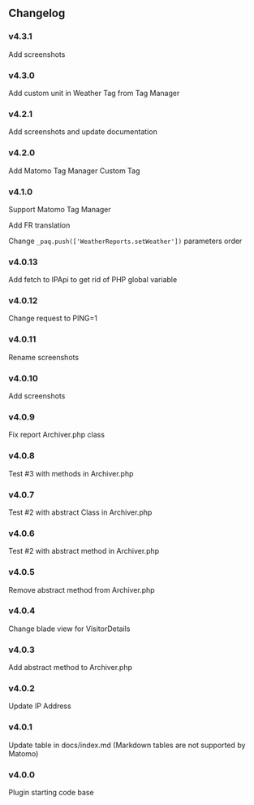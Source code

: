 ## Changelog

### v4.3.1
Add screenshots

### v4.3.0
Add custom unit in Weather Tag from Tag Manager

### v4.2.1
Add screenshots and update documentation

### v4.2.0
Add Matomo Tag Manager Custom Tag 

### v4.1.0
Support Matomo Tag Manager

Add FR translation

Change `_paq.push(['WeatherReports.setWeather'])` parameters order

### v4.0.13
Add fetch to IPApi to get rid of PHP global variable

### v4.0.12
Change request to PING=1

### v4.0.11
Rename screenshots

### v4.0.10
Add screenshots

### v4.0.9
Fix report Archiver.php class

### v4.0.8
Test #3 with methods in Archiver.php

### v4.0.7
Test #2 with abstract Class in Archiver.php

### v4.0.6
Test #2 with abstract method in Archiver.php

### v4.0.5
Remove abstract method from Archiver.php

### v4.0.4
Change blade view for VisitorDetails

### v4.0.3
Add abstract method to Archiver.php

### v4.0.2
Update IP Address

### v4.0.1
Update table in docs/index.md (Markdown tables are not supported by Matomo)

### v4.0.0
Plugin starting code base